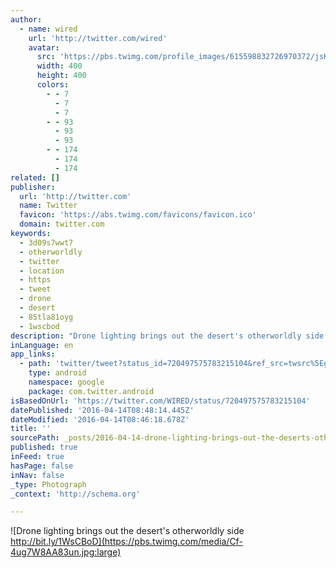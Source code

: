 ```yaml
---
author:
  - name: wired
    url: 'http://twitter.com/wired'
    avatar:
      src: 'https://pbs.twimg.com/profile_images/615598832726970372/jsK-gBSt_400x400.png'
      width: 400
      height: 400
      colors:
        - - 7
          - 7
          - 7
        - - 93
          - 93
          - 93
        - - 174
          - 174
          - 174
related: []
publisher:
  url: 'http://twitter.com'
  name: Twitter
  favicon: 'https://abs.twimg.com/favicons/favicon.ico'
  domain: twitter.com
keywords:
  - 3d09s7wwt7
  - otherworldly
  - twitter
  - location
  - https
  - tweet
  - drone
  - desert
  - 85tla81oyg
  - 1wscbod
description: "Drone lighting brings out the desert's otherworldly side http://bit.ly/1WsCBoD"
inLanguage: en
app_links:
  - path: 'twitter/tweet?status_id=720497575783215104&ref_src=twsrc%5Egoogle%7Ctwcamp%5Eandroidseo%7Ctwgr%5Estatus%7Ctwterm%5E720497575783215104'
    type: android
    namespace: google
    package: com.twitter.android
isBasedOnUrl: 'https://twitter.com/WIRED/status/720497575783215104'
datePublished: '2016-04-14T08:48:14.445Z'
dateModified: '2016-04-14T08:46:18.678Z'
title: ''
sourcePath: _posts/2016-04-14-drone-lighting-brings-out-the-deserts-otherworldly-side-htt.md
published: true
inFeed: true
hasPage: false
inNav: false
_type: Photograph
_context: 'http://schema.org'

---
```

![Drone lighting brings out the desert's otherworldly side http://bit.ly/1WsCBoD](https://pbs.twimg.com/media/Cf-4ug7W8AA83un.jpg:large)